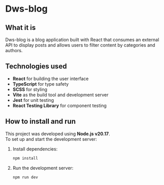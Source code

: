 # Dws-blog

## What it is

Dws-blog is a blog application built with React that consumes an external API to display posts and allows users to filter content by categories and authors.

## Technologies used

- **React** for building the user interface
- **TypeScript** for type safety
- **SCSS** for styling
- **Vite** as the build tool and development server
- **Jest** for unit testing
- **React Testing Library** for component testing

## How to install and run

This project was developed using **Node.js v20.17**.  
To set up and start the development server:

1. Install dependencies:
   ```bash
   npm install
   ```

2. Run the development server:
   ```bash
   npm run dev
   ```
